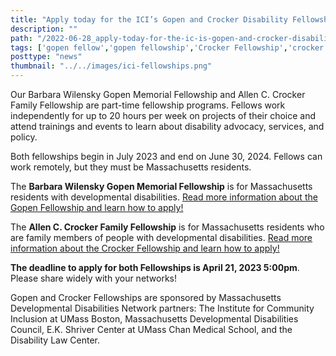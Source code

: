 ```yaml
---
title: "Apply today for the ICI’s Gopen and Crocker Disability Fellowships!"
description: ""
path: "/2022-06-28_apply-today-for-the-ic-is-gopen-and-crocker-disability-fellowships.md"
tags: ['gopen fellow','gopen fellowship','Crocker Fellowship','crocker fellow','Institute for Community Inclusion']
posttype: "news"
thumbnail: "../../images/ici-fellowships.png"
---
```



Our Barbara Wilensky Gopen Memorial Fellowship and Allen C. Crocker Family Fellowship are part-time fellowship programs. Fellows work independently for up to 20 hours per week on projects of their choice and attend trainings and events to learn about disability advocacy, services, and policy. 

Both fellowships begin in July 2023 and end on June 30, 2024. Fellows can work remotely, but they must be Massachusetts residents.  

The **Barbara Wilensky Gopen Memorial Fellowship** is for Massachusetts residents with developmental disabilities. [Read more information about the Gopen Fellowship and learn how to apply!](/about/fellowships/gopen/)

The **Allen C. Crocker Family Fellowship** is for Massachusetts residents who are family members of people with developmental disabilities. [Read more information about the Crocker Fellowship and learn how to apply!](/about/fellowships/crocker)

**The deadline to apply for both Fellowships is April 21, 2023 5:00pm**. Please share widely with your networks!

Gopen and Crocker Fellowships are sponsored by Massachusetts Developmental Disabilities Network partners: The Institute for Community Inclusion at UMass Boston, Massachusetts Developmental Disabilities Council, E.K. Shriver Center at UMass Chan Medical School, and the Disability Law Center.
